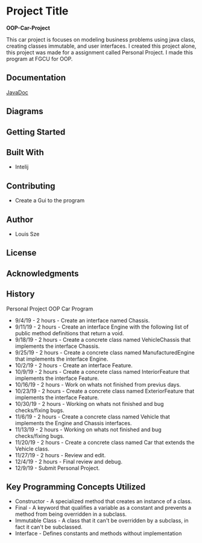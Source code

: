 # Project Title
**OOP-Car-Project**

This car project is focuses on modeling business problems using java class, creating classes immutable, and user interfaces.
I created this project alone, this project was made for a assignment called Personal Project.
I made this program at FGCU for OOP.

## Documentation

[JavaDoc](https://lsze5821.github.io/OOP-Car-Project/)

## Diagrams


## Getting Started



## Built With
* Intelij

## Contributing
* Create a Gui to the program


## Author

* Louis Sze

## License



## Acknowledgments


## History
Personal Project OOP Car Program
* 9/4/19 - 2 hours - Create an interface named Chassis.
* 9/11/19 - 2 hours - Create an interface Engine with the following list of public method definitions that return a void.
* 9/18/19 - 2 hours - Create a concrete class named VehicleChassis that implements the interface Chassis.
* 9/25/19 - 2 hours - Create a concrete class named ManufacturedEngine that implements the interface Engine.
* 10/2/19 - 2 hours - Create an interface Feature.
* 10/9/19 - 2 hours - Create a concrete class named InteriorFeature that implements the interface Feature.
* 10/16/19 - 2 hours - Work on whats not finished from previus days.
* 10/23/19 - 2 hours - Create a concrete class named ExteriorFeature that implements the interface Feature.
* 10/30/19 - 2 hours - Working on whats not finished and bug checks/fixing bugs.
* 11/6/19 - 2 hours - Create a concrete class named Vehicle that implements the Engine and Chassis interfaces.
* 11/13/19 - 2 hours - Working on whats not finished and bug checks/fixing bugs.
* 11/20/19 - 2 hours - Create a concrete class named Car that extends the Vehicle class.
* 11/27/19 - 2 hours - Review and edit.
* 12/4/19 - 2 hours - Final review and debug.
* 12/9/19 - Submit Personal Project.


## Key Programming Concepts Utilized

* Constructor - A specialized method that creates an instance of a class.
* Final - A keyword that qualifies a variable as a constant and prevents a method from being
overridden in a subclass.
* Immutable Class - A class that it can't be overridden by a subclass, in fact it can't be subclassed.
* Interface - Defines constants and methods without implementation




